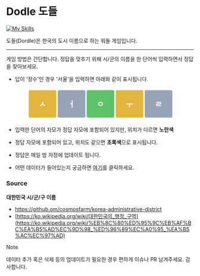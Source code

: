 # Dodle 도들
[![My Skills](https://skillicons.dev/icons?i=js,react,vite,tailwind)](https://skillicons.dev)

도들(Dordle)은 한국의 도시 이름으로 하는 워들 게임입니다.

---

게임 방법은 간단합니다. 정답을 맞추기 위해 시/군의 이름을 한 단어씩 입력하면서 정답을 찾아보세요.

- 답이 '장수'인 경우 '서울'을 입력하면 아래와 같이 표시됩니다.
<div align="center">
    <img src="src/assets/info.png" width="400"/>
</div>

- 입력한 단어의 자모가 정답 자모에 포함되어 있지만, 위치가 다르면 **노란색**
- 정답 자모에 포함되어 있고, 위치도 같으면 **초록색**으로 표시됩니다.

- 정답은 매일 밤 자정에 업데이트 됩니다.

- 어떤 데이터가 들어있는지 궁금하면 [여기](https://raw.githubusercontent.com/karpitony/dodle/main/src/assets/data.json)를 클릭하세요.

### Source
**대한민국 시/군/구 이름**
-  https://github.om/cosmosfarm/korea-administrative-district
- [https://ko.wikipedia.org/wiki/대한민국의_행정_구역](https://ko.wikipedia.org/wiki/%EB%8C%80%ED%95%9C%EB%AF%BC%EA%B5%AD%EC%9D%98_%ED%96%89%EC%A0%95_%EA%B5%AC%EC%97%AD)

> [!NOTE]
> 데이터 추가 혹은 삭제 등의 업데이트가 필요한 경우 편하게 이슈나 PR 남겨주세요. 감사합니다.

